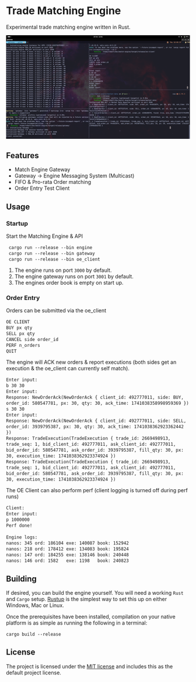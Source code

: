 # Trade Matching Engine

Experimental trade matching engine written in Rust.

![Engine](https://github.com/rob-DEV/match-engine/blob/main/misc/scratch/dev/engine_components.png)

## Features

- Match Engine Gateway
- Gateway -> Engine Messaging System (Multicast)
- FIFO & Pro-rata Order matching
- Order Entry Test Client

## Usage

### Startup

Start the Matching Engine & API

```
 cargo run --release --bin engine
 cargo run --release --bin gateway
 cargo run --release --bin oe_client
```

1. The engine runs on port `3000` by default.
1. The engine gateway runs on port `3001` by default.
1. The engines order book is empty on start up.

### Order Entry

Orders can be submitted via the oe_client

```
OE CLIENT
BUY px qty
SELL px qty
CANCEL side order_id
PERF n_orders
QUIT
```

The engine will ACK new orders & report executions (both sides get an execution & the oe_client can currently self
match).

```
Enter input:
b 30 30
Enter input:
Response: NewOrderAck(NewOrderAck { client_id: 492777011, side: BUY, order_id: 580547781, px: 30, qty: 30, ack_time: 1741038358998959369 })
s 30 30
Enter input:
Response: NewOrderAck(NewOrderAck { client_id: 492777011, side: SELL, order_id: 3939795387, px: 30, qty: 30, ack_time: 1741038362923362442 })
Response: TradeExecution(TradeExecution { trade_id: 2669498913, trade_seq: 1, bid_client_id: 492777011, ask_client_id: 492777011, bid_order_id: 580547781, ask_order_id: 3939795387, fill_qty: 30, px: 30, execution_time: 1741038362923374924 })
Response: TradeExecution(TradeExecution { trade_id: 2669498913, trade_seq: 1, bid_client_id: 492777011, ask_client_id: 492777011, bid_order_id: 580547781, ask_order_id: 3939795387, fill_qty: 30, px: 30, execution_time: 1741038362923374924 })
```

The OE Client can also perform perf (client logging is turned off during perf runs)

```
Client:
Enter input:
p 1000000
Perf done!

Engine logs:
nanos: 345 ord: 186104 exe: 140087 book: 152942
nanos: 218 ord: 178412 exe: 134083 book: 195824
nanos: 147 ord: 184255 exe: 138146 book: 240448
nanos: 146 ord: 1582   exe: 1198   book: 240823
```

## Building

If desired, you can build the engine yourself. You will need a working `Rust` and `Cargo`
setup. [Rustup](https://rustup.rs/) is the simplest way to set this up on either Windows, Mac or Linux.

Once the prerequisites have been installed, compilation on your native platform is as simple as running the following in
a terminal:

```
cargo build --release
```

## License

The project is licensed under the [MIT license](LICENSE) and includes this as the default project license.